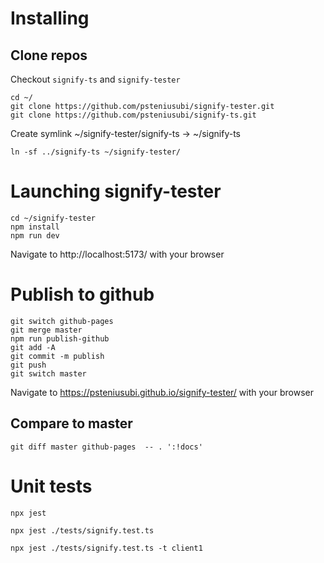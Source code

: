 # Installing

## Clone repos

Checkout `signify-ts` and `signify-tester`

```
cd ~/
git clone https://github.com/psteniusubi/signify-tester.git
git clone https://github.com/psteniusubi/signify-ts.git 
```

Create symlink ~/signify-tester/signify-ts -> ~/signify-ts

```
ln -sf ../signify-ts ~/signify-tester/
```

# Launching signify-tester

```
cd ~/signify-tester
npm install
npm run dev
```

Navigate to http://localhost:5173/ with your browser

# Publish to github

```
git switch github-pages
git merge master
npm run publish-github
git add -A
git commit -m publish
git push
git switch master
```

Navigate to https://psteniusubi.github.io/signify-tester/ with your browser

## Compare to master

```
git diff master github-pages  -- . ':!docs'
```

# Unit tests

```
npx jest
```

```
npx jest ./tests/signify.test.ts
```

```
npx jest ./tests/signify.test.ts -t client1
```
